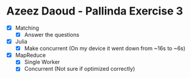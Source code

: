 # Azeez Daoud - Pallinda Exercise 3

- [x] Matching
    - [X] Answer the questions
- [x] Julia
    - [x] Make concurrent (On my device it went down from ~16s to ~6s)
- [x] MapReduce
    - [x] Single Worker
    - [x] Concurrent (Not sure if optimized correctly)
